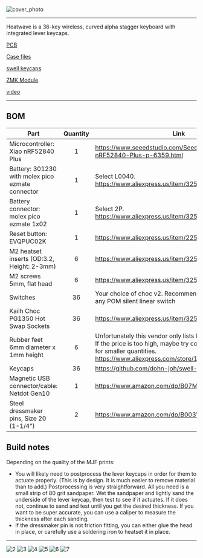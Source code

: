 ![cover_photo](photos/1.jpg)

***

Heatwave is a 36-key wireless, curved alpha stagger keyboard with integrated lever keycaps.

[PCB](pcb)

[Case files](case)

[swell keycaps](https://github.com/dohn-joh/swell-keycaps)

[ZMK Module](https://github.com/dohn-joh/heatwave-zmk-module)

[video](https://vimeo.com/1097657262)

***

## BOM
|Part|Quantity|Link|
|-|:-:|-|
|Microcontroller: Xiao nRF52840 Plus|1|https://www.seeedstudio.com/Seeed-Studio-XIAO-nRF52840-Plus-p-6359.html|
|Battery: 301230 with molex pico ezmate connector|1|Select L0040. https://www.aliexpress.us/item/3256802674181210.html|
|Battery connector: molex pico ezmate 1x02|1|Select 2P. https://www.aliexpress.us/item/3256805726980487.html|
|Reset button: EVQPUC02K|1|https://www.aliexpress.us/item/2251832616044011.html|
|M2 heatset inserts (OD:3.2, Height: 2-3mm)|6|https://www.aliexpress.us/item/3256806286387666.html|
|M2 screws 5mm, flat head|6|https://www.aliexpress.us/item/3256805084387535.html|
|Switches|36|Your choice of choc v2. Recommended: Lofree hades or any POM silent linear switch|
|Kailh Choc PG1350 Hot Swap Sockets|36|https://www.aliexpress.us/item/3256803687338432.html|
|Rubber feet 6mm diameter x 1mm height|6|Unfortunately this vendor only lists higher quantities now. If the price is too high, maybe try contacting the vendor for smaller quantities. https://www.aliexpress.com/store/1100976482|
|Keycaps|36|https://github.com/dohn-joh/swell-keycaps|
|Magnetic USB connector/cable: Netdot Gen10|1|https://www.amazon.com/dp/B07MBD3FZD|
|Steel dressmaker pins, Size 20 (1-1/4")|2|https://www.amazon.com/dp/B003W0TIH6|

## Build notes
Depending on the quality of the MJF prints:
- You will likely need to postprocess the lever keycaps in order for them to actuate properly. (This is by design. It is much easier to remove material than to add.) Postprocessing is very straightforward. All you need is a small strip of 80 grit sandpaper. Wet the sandpaper and lightly sand the underside of the lever keycap, then test to see if it actuates. If it does not, continue to sand and test until you get the desired thickness. If you want to be super accurate, you can use a caliper to measure the thickness after each sanding.
- If the dressmaker pin is not friction fitting, you can either glue the head in place, or carefully use a soldering iron to heatset it in place.

***

![2](photos/2.jpg)
![3](photos/3.jpg)
![4](photos/4.jpg)
![5](photos/5.jpg)
![6](photos/6.jpg)
![7](photos/7.jpg)

